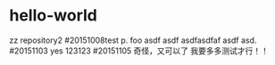 # hello-world
zz repository2
#20151008test
p.
  foo asdf
  asdf
   asdfasdfaf
   asdf
  asd.
#20151103
yes
123123
#20151105
奇怪，又可以了  我要多多测试才行！！
